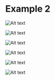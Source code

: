 Example 2
=======================

![Alt text](example_2/png/homework.png-1 "Page 1")

![Alt text](example_2/png/homework.png-2 "Page 2")

![Alt text](example_2/png/homework.png-3 "Page 3")

![Alt text](example_2/png/homework.png-4 "Page 4")

![Alt text](example_2/png/homework.png-5 "Page 5")

![Alt text](example_2/png/homework.png-6 "Page 6")

